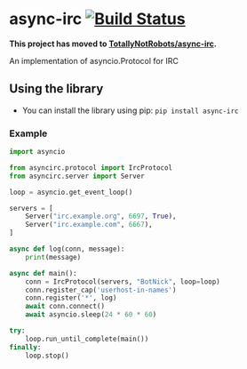 # async-irc [![Build Status](https://travis-ci.org/snoonetIRC/async-irc.svg?branch=master)](https://travis-ci.org/snoonetIRC/async-irc)

**This project has moved to [TotallyNotRobots/async-irc](https://github.com/TotallyNotRobots/async-irc).**

An implementation of asyncio.Protocol for IRC

## Using the library
- You can install the library using pip: `pip install async-irc`

### Example
```python
import asyncio

from asyncirc.protocol import IrcProtocol
from asyncirc.server import Server

loop = asyncio.get_event_loop()

servers = [
    Server("irc.example.org", 6697, True),
    Server("irc.example.com", 6667),
]

async def log(conn, message):
    print(message)

async def main():
    conn = IrcProtocol(servers, "BotNick", loop=loop)
    conn.register_cap('userhost-in-names')
    conn.register('*', log)
    await conn.connect()
    await asyncio.sleep(24 * 60 * 60)

try:
    loop.run_until_complete(main())
finally:
    loop.stop()
```
